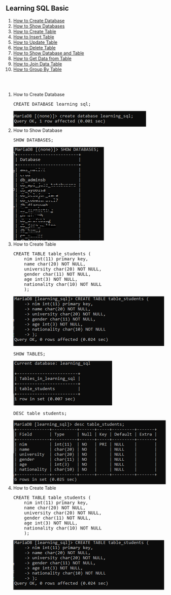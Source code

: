 <h2> Learning SQL Basic</h2>

<div class="daftar_isi"> 
<ol>
<li>
<a href="#cd">How to Create Database</a>
</li>
<li>
<a href="#sd">How to Show Databases</a>
</li>
<li>
<a href="#ct">How to Create Table</a>
</li>
<li>
<a href="#it">How to Insert Table</a>
</li>
<li>
<a href="">How to Update Table</a>
</li>
<li>
<a href="">How to Delete Table</a>
</li>
<li>
<a href="">How to Show Database and Table</a>
</li>
<li>
<a href="">How to Get Data from Table</a>
</li>
<li>
<a href="">How to Join Data Table </a>
</li>
<li>
<a href="">How to Group By Table</a>
</li>
</ol>
</div><br><br>

<div id="content">
<ol>
<li id="cd">
How to Create Database
<p><pre>CREATE DATABASE learning_sql;</pre></p>
<img src="img/create_database.png" />
</li>
<li id="sd">
How to Show Database
<p><pre>SHOW DATABASES;</pre></p>
<img src="img/show_database.png" />
</li>
<li id="ct">
How to Create Table
<p>
<pre>CREATE TABLE table_students (
    nim int(11) primary key,
    name char(20) NOT NULL,
    university char(20) NOT NULL,
    gender char(11) NOT NULL,
    age int(3) NOT NULL,
    nationality char(10) NOT NULL
    );
</pre>
</p>
<img src="img/create table.png" />

<pre>
SHOW TABLES;
</pre>

<img src="img/show table.png" />
<pre>
DESC table_students;
</pre>
<img src="img/desc tables.png" />
</li>
<li id="it">
How to Create Table
<p>
<pre>CREATE TABLE table_students (
    nim int(11) primary key,
    name char(20) NOT NULL,
    university char(20) NOT NULL,
    gender char(11) NOT NULL,
    age int(3) NOT NULL,
    nationality char(10) NOT NULL
    );
</pre>

<img src="img/create table.png" />
</li>
</ol>
</div>
